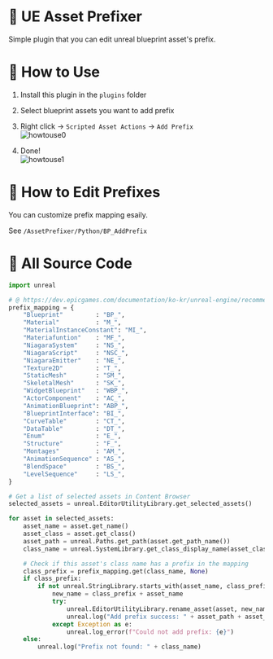 # 📄 UE Asset Prefixer
Simple plugin that you can edit unreal blueprint asset's prefix.

# 📄 How to Use
1. Install this plugin in the `plugins` folder
   
2. Select blueprint assets you want to add prefix
   
3. Right click → `Scripted Asset Actions` → `Add Prefix`  
![howtouse0](https://github.com/user-attachments/assets/1a21700c-515e-42e2-a07f-fa02ee348cf7)

4. Done!  
![howtouse1](https://github.com/user-attachments/assets/b92a6531-bd5f-47bc-8ae4-410178e2df01)

# 📄 How to Edit Prefixes
You can customize prefix mapping esaily.

See `/AssetPrefixer/Python/BP_AddPrefix`

# 🚀 All Source Code

```python
import unreal

# @ https://dev.epicgames.com/documentation/ko-kr/unreal-engine/recommended-asset-naming-conventions-in-unreal-engine-projects?application_version=4.27
prefix_mapping = {
    "Blueprint"         : "BP_",
    "Material"          : "M_",
    "MaterialInstanceConstant": "MI_",
    "Materiafuntion"    : "MF_",
    "NiagaraSystem"     : "NS_",
    "NiagaraScript"     : "NSC_",
    "NiagaraEmitter"    : "NE_",
    "Texture2D"         : "T_",
    "StaticMesh"        : "SM_",
    "SkeletalMesh"      : "SK_",
    "WidgetBlueprint"   : "WBP_",
    "ActorComponent"    : "AC_",
    "AnimationBlueprint": "ABP_",
    "BlueprintInterface": "BI_",
    "CurveTable"        : "CT_",
    "DataTable"         : "DT_",
    "Enum"              : "E_",
    "Structure"         : "F_",
    "Montages"          : "AM_",
    "AnimationSequence" : "AS_",
    "BlendSpace"        : "BS_",
    "LevelSequence"     : "LS_",
}

# Get a list of selected assets in Content Browser
selected_assets = unreal.EditorUtilityLibrary.get_selected_assets()

for asset in selected_assets:
    asset_name = asset.get_name()
    asset_class = asset.get_class()
    asset_path = unreal.Paths.get_path(asset.get_path_name())
    class_name = unreal.SystemLibrary.get_class_display_name(asset_class)

    # Check if this asset's class name has a prefix in the mapping
    class_prefix = prefix_mapping.get(class_name, None)
    if class_prefix:
        if not unreal.StringLibrary.starts_with(asset_name, class_prefix, unreal.SearchCase.CASE_SENSITIVE):
            new_name = class_prefix + asset_name
            try:
                unreal.EditorUtilityLibrary.rename_asset(asset, new_name)
                unreal.log("Add prefix success: " + asset_path + asset_name)
            except Exception as e:
                unreal.log_error(f"Could not add prefix: {e}")
    else:
        unreal.log("Prefix not found: " + class_name)
```

